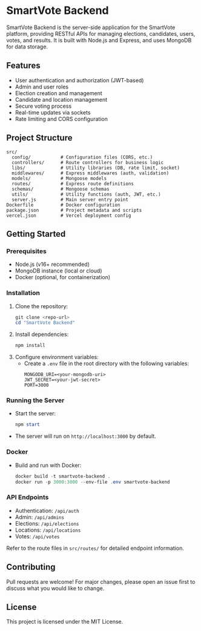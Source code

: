 # SmartVote Backend

SmartVote Backend is the server-side application for the SmartVote platform, providing RESTful APIs for managing elections, candidates, users, votes, and results. It is built with Node.js and Express, and uses MongoDB for data storage.

## Features
- User authentication and authorization (JWT-based)
- Admin and user roles
- Election creation and management
- Candidate and location management
- Secure voting process
- Real-time updates via sockets
- Rate limiting and CORS configuration

## Project Structure
```
src/
  config/           # Configuration files (CORS, etc.)
  controllers/      # Route controllers for business logic
  libs/             # Utility libraries (DB, rate limit, socket)
  middlewares/      # Express middlewares (auth, validation)
  models/           # Mongoose models
  routes/           # Express route definitions
  schemas/          # Mongoose schemas
  utils/            # Utility functions (auth, JWT, etc.)
  server.js         # Main server entry point
Dockerfile          # Docker configuration
package.json        # Project metadata and scripts
vercel.json         # Vercel deployment config
```

## Getting Started

### Prerequisites
- Node.js (v16+ recommended)
- MongoDB instance (local or cloud)
- Docker (optional, for containerization)

### Installation
1. Clone the repository:
   ```powershell
   git clone <repo-url>
   cd "SmartVote Backend"
   ```
2. Install dependencies:
   ```powershell
   npm install
   ```
3. Configure environment variables:
   - Create a `.env` file in the root directory with the following variables:
     ```env
     MONGODB_URI=<your-mongodb-uri>
     JWT_SECRET=<your-jwt-secret>
     PORT=3000
     ```

### Running the Server
- Start the server:
  ```powershell
  npm start
  ```
- The server will run on `http://localhost:3000` by default.

### Docker
- Build and run with Docker:
  ```powershell
  docker build -t smartvote-backend .
  docker run -p 3000:3000 --env-file .env smartvote-backend
  ```

### API Endpoints
- Authentication: `/api/auth`
- Admin: `/api/admins`
- Elections: `/api/elections`
- Locations: `/api/locations`
- Votes: `/api/votes`

Refer to the route files in `src/routes/` for detailed endpoint information.

## Contributing
Pull requests are welcome! For major changes, please open an issue first to discuss what you would like to change.

## License
This project is licensed under the MIT License.
